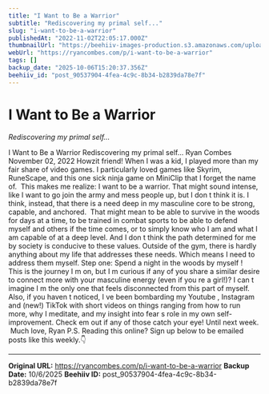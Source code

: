```yaml
---
title: "I Want to Be a Warrior"
subtitle: "Rediscovering my primal self..."
slug: "i-want-to-be-a-warrior"
publishedAt: "2022-11-02T22:05:17.000Z"
thumbnailUrl: "https://beehiiv-images-production.s3.amazonaws.com/uploads/asset/file/9e00077d-2f0e-4967-ba9c-e917fbe5bfe1/Spartan_hoplite.jpg?t=1667426943"
webUrl: "https://ryancombes.com/p/i-want-to-be-a-warrior"
tags: []
backup_date: "2025-10-06T15:20:37.356Z"
beehiiv_id: "post_90537904-4fea-4c9c-8b34-b2839da78e7f"
---
```


# I Want to Be a Warrior

*Rediscovering my primal self...*



I Want to Be a Warrior Rediscovering my primal self... Ryan Combes November 02, 2022 Howzit friend! When I was a kid, I played more than my fair share of video games. I particularly loved games like Skyrim, RuneScape, and this one sick ninja game on MiniClip that I forget the name of. ​ This makes me realize: I want to be a warrior. ​That might sound intense, like I want to go join the army and mess people up, but I don t think it is. I think, instead, that there is a need deep in my masculine core to be strong, capable, and anchored. ​ That might mean to be able to survive in the woods for days at a time, to be trained in combat sports to be able to defend myself and others if the time comes, or to simply know who I am and what I am capable of at a deep level. ​And I don t think the path determined for me by society is conducive to these values. Outside of the gym, there is hardly anything about my life that addresses these needs. ​Which means I need to address them myself. Step one: Spend a night in the woods by myself ! ​ This is the journey I m on, but I m curious if any of you share a similar desire to connect more with your masculine energy (even if you re a girl!)? I can t imagine I m the only one that feels disconnected from this part of myself. Also, if you haven t noticed, I ve been bombarding my Youtube , Instagram and (new!) TikTok with short videos on things ranging from how to run more, why I meditate, and my insight into fear s role in my own self-improvement. Check em out if any of those catch your eye! Until next week. ​ Much love, Ryan P.S. Reading this online? Sign up below to be emailed posts like this weekly.👇

---

**Original URL:** https://ryancombes.com/p/i-want-to-be-a-warrior
**Backup Date:** 10/6/2025
**Beehiiv ID:** post_90537904-4fea-4c9c-8b34-b2839da78e7f
